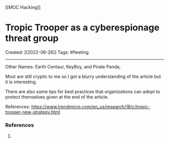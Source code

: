 [[MOC Hacking]]

# Tropic Trooper as a cyberespionage threat group
Created:  [[2022-06-26]]
Tags: #fleeting 

---
Other Names: Earth Centaur, KeyBoy, and Pirate Panda,


Most are still cryptic to me so I got a blurry understanding of the article but it is interesting. 


There are also some tips for best practices that organizations can adopt to protect themselves given at the end of the article. 

References:
https://www.trendmicro.com/en_us/research/18/c/tropic-trooper-new-strategy.html











### References
1. 